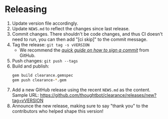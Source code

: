 # Releasing

1. Update version file accordingly.
1. Update `NEWS.md` to reflect the changes since last release.
1. Commit changes.
   There shouldn't be code changes,
   and thus CI doesn't need to run,
   you can then add "[ci skip]" to the commit message.
1. Tag the release: `git tag -s vVERSION`
    - We recommend the [_quick guide on how to sign a commit_] from GitHub.
1. Push changes: `git push --tags`
1. Build and publish:
    ```bash
    gem build clearance.gemspec
    gem push clearance-*.gem
    ```
1. Add a new GitHub release using the recent `NEWS.md` as the content. Sample
   URL: https://github.com/thoughtbot/clearance/releases/new?tag=vVERSION
1. Announce the new release,
   making sure to say "thank you" to the contributors
   who helped shape this version!

[_quick guide on how to sign a commit_]: https://docs.github.com/en/github/authenticating-to-github/signing-commits
